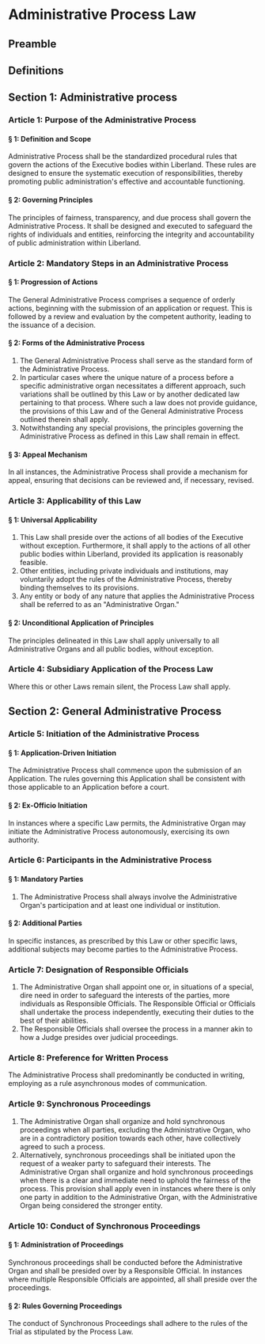 # Administrative Process Law

## Preamble

## Definitions

## Section 1: Administrative process

### Article 1: Purpose of the Administrative Process

#### § 1: Definition and Scope
Administrative Process shall be the standardized procedural rules that govern the actions of the Executive bodies within Liberland. These rules are designed to ensure the systematic execution of responsibilities, thereby promoting public administration's effective and accountable functioning.

#### § 2: Governing Principles
The principles of fairness, transparency, and due process shall govern the Administrative Process. It shall be designed and executed to safeguard the rights of individuals and entities, reinforcing the integrity and accountability of public administration within Liberland.

### Article 2: Mandatory Steps in an Administrative Process

#### § 1: Progression of Actions
The General Administrative Process comprises a sequence of orderly actions, beginning with the submission of an application or request. This is followed by a review and evaluation by the competent authority, leading to the issuance of a decision.

#### § 2: Forms of the Administrative Process
1. The General Administrative Process shall serve as the standard form of the Administrative Process. 
2. In particular cases where the unique nature of a process before a specific administrative organ necessitates a different approach, such variations shall be outlined by this Law or by another dedicated law pertaining to that process. Where such a law does not provide guidance, the provisions of this Law and of the General Administrative Process outlined therein shall apply. 
2. Notwithstanding any special provisions, the principles governing the Administrative Process as defined in this Law shall remain in effect.

#### § 3: Appeal Mechanism
In all instances, the Administrative Process shall provide a mechanism for appeal, ensuring that decisions can be reviewed and, if necessary, revised.

### Article 3: Applicability of this Law

#### § 1: Universal Applicability
1. This Law shall preside over the actions of all bodies of the Executive without exception. Furthermore, it shall apply to the actions of all other public bodies within Liberland, provided its application is reasonably feasible.
2. Other entities, including private individuals and institutions, may voluntarily adopt the rules of the Administrative Process, thereby binding themselves to its provisions.
3. Any entity or body of any nature that applies the Administrative Process shall be referred to as an "Administrative Organ."

#### § 2: Unconditional Application of Principles
The principles delineated in this Law shall apply universally to all Administrative Organs and all public bodies, without exception.

### Article 4: Subsidiary Application of the Process Law
Where this or other Laws remain silent, the Process Law shall apply.

## Section 2: General Administrative Process
### Article 5: Initiation of the Administrative Process

#### § 1: Application-Driven Initiation
The Administrative Process shall commence upon the submission of an Application. The rules governing this Application shall be consistent with those applicable to an Application before a court.

#### § 2: Ex-Officio Initiation
In instances where a specific Law permits, the Administrative Organ may initiate the Administrative Process autonomously, exercising its own authority.

### Article 6: Participants in the Administrative Process

#### § 1: Mandatory Parties
1. The Administrative Process shall always involve the Administrative Organ's participation and at least one individual or institution. 

#### § 2: Additional Parties
In specific instances, as prescribed by this Law or other specific laws, additional subjects may become parties to the Administrative Process.

### Article 7: Designation of Responsible Officials
1. The Administrative Organ shall appoint one or, in situations of a special, dire need in order to safeguard the interests of the parties, more individuals as Responsible Officials. The Responsible Official or Officials shall undertake the process independently, executing their duties to the best of their abilities.
2. The Responsible Officials shall oversee the process in a manner akin to how a Judge presides over judicial proceedings.

### Article 8: Preference for Written Process
The Administrative Process shall predominantly be conducted in writing, employing as a rule asynchronous modes of communication.

### Article 9: Synchronous Proceedings
1. The Administrative Organ shall organize and hold synchronous proceedings when all parties, excluding the Administrative Organ, who are in a contradictory position towards each other, have collectively agreed to such a process.
2. Alternatively, synchronous proceedings shall be initiated upon the request of a weaker party to safeguard their interests. The Administrative Organ shall organize and hold synchronous proceedings when there is a clear and immediate need to uphold the fairness of the process. This provision shall apply even in instances where there is only one party in addition to the Administrative Organ, with the Administrative Organ being considered the stronger entity.

### Article 10: Conduct of Synchronous Proceedings
#### § 1: Administration of Proceedings
Synchronous proceedings shall be conducted before the Administrative Organ and shall be presided over by a Responsible Official. In instances where multiple Responsible Officials are appointed, all shall preside over the proceedings.

#### § 2: Rules Governing Proceedings
The conduct of Synchronous Proceedings shall adhere to the rules of the Trial as stipulated by the Process Law.
